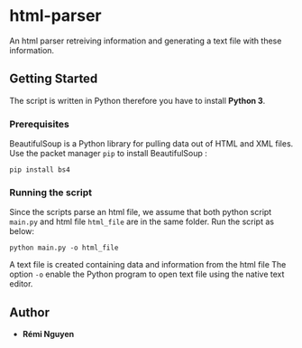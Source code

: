 # html-parser
An html parser retreiving information and generating a text file with these information.

## Getting Started

The script is written in Python therefore you have to install **Python 3**.

### Prerequisites

BeautifulSoup is a Python library for pulling data out of HTML and XML files. Use the packet manager `pip` to install BeautifulSoup :

```
pip install bs4
```

### Running the script

Since the scripts parse an html file, we assume that both python script `main.py` and html file `html_file` are in the same folder.
Run the script as below:

```
python main.py -o html_file
```
A text file is created containing data and information from the html file
The option `-o` enable the Python program to open text file using the native text editor. 

## Author
* **Rémi Nguyen**
